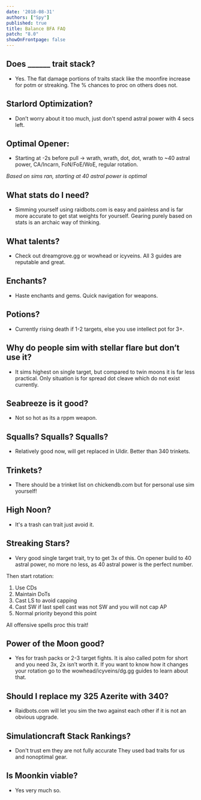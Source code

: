 ```yaml
---
date: '2018-08-31'
authors: ["Spy"]
published: true
title: Balance BFA FAQ
patch: "8.0"
showOnFrontpage: false
---
```



## Does ______ trait stack?
- Yes. The flat damage portions of traits stack like the moonfire increase for potm or streaking. The % chances to proc on others does not. 


## Starlord Optimization?
- Don’t worry about it too much, just don't spend astral power with 4 secs left.

## Optimal Opener: 
- Starting at -2s before pull -> wrath, wrath, dot, dot, wrath to ~40 astral power, CA/Incarn, FoN/FoE/WoE, regular rotation. 

*Based on sims ran, starting at 40 astral power is optimal*


## What stats do I need? 
- Simming yourself using raidbots.com is easy and painless and is far more accurate to get stat weights for yourself. Gearing purely based on stats is an archaic way of thinking. 


## What talents?
- Check out dreamgrove.gg or wowhead or icyveins. All 3 guides are reputable and great.


## Enchants?
- Haste enchants and gems. Quick navigation for weapons. 


## Potions?
- Currently rising death if 1-2 targets, else you use intellect pot for 3+.


## Why do people sim with stellar flare but don’t use it?
- It sims highest on single target, but compared to twin moons it is far less practical. Only situation is for spread dot cleave which do not exist currently.


## Seabreeze is it good? 
- Not so hot as its a rppm weapon.


## Squalls? Squalls? Squalls?
- Relatively good now, will get replaced in Uldir. Better than 340 trinkets.


## Trinkets?
- There should be a trinket list on chickendb.com but for personal use sim yourself!


## High Noon?
- It's a trash can trait just avoid it. 


## Streaking Stars?
- Very good single target trait, try to get 3x of this. On opener build to 40 astral power, no more no less, as 40 astral power is the perfect number.

Then start rotation:

1. Use CDs
2. Maintain DoTs
3. Cast LS to avoid capping
4. Cast SW if last spell cast was not SW and you will not cap AP
5. Normal priority beyond this point

All offensive spells proc this trait!


## Power of the Moon good? 
- Yes for trash packs or 2-3 target fights. It is also called potm for short and you need 3x, 2x isn’t worth it. If you want to know how it changes your rotation go to the wowhead/icyveins/dg.gg guides to learn about that.


## Should I replace my 325 Azerite with 340?
- Raidbots.com will let you sim the two against each other if it is not an obvious upgrade. 


## Simulationcraft Stack Rankings? 
- Don't trust em they are not fully accurate They used bad traits for us and nonoptimal gear. 


## Is Moonkin viable? 
- Yes very much so.
